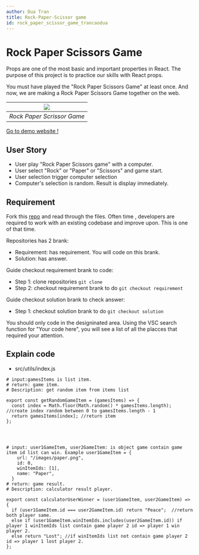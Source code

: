 ```yaml
---
author: Dua Tran
title: Rock-Paper-Scissor game
id: rock_paper_scissor_game_trancaodua
---
```


# Rock Paper Scissors Game

Props are one of the most basic and important properties in React.
The purpose of this project is to practice our skills with React props.

You must have played the "Rock Paper Scissors Game" at least once. And now, we are making a Rock Paper Scissors Game together on the web.

| ![](https://i.ibb.co/35b4Tsk/Screenshot-from-2022-05-09-21-43-09.png) |
| :-------------------------------------------------------------------: |
|                      _Rock Paper Scrissor Game_                      |

[Go to demo website !](https://rock-paper-scissor-trancaodua.netlify.app/)

## User Story

- User play "Rock Paper Scissors game" with a computer.
- User select "Rock" or "Paper" or "Scissors" and game start.
- User selection trigger computer selection
- Computer's selection is random. Result is display immediately.

## Requirement

Fork this [repo](https://github.com/trancaodua/rock-paper-scrissor-game) and read through the files.
Often time , developers are required to work with an existing codebase and improve upon. This is one of that time. 

Repositories has 2 brank:
- Requirement: has requirement. You will code on this brank.
- Solution: has answer.

Guide checkout requirement brank to code:
- Step 1: clone repositories ````git clone````
- Step 2: checkout requirement brank to do ````git checkout requirement````

Guide checkout solution brank to check answer:
- Step 1: checkout solution brank to do ````git checkout solution````

You should only code in the designinated area.
Using the VSC search function for "Your code here", you will see a list of all the placces that required your attention.

## Explain code

- src/utils/index.js 

```
# input:gamesItems is list item.
# return: game item.
# Description: get random item from items list

export const getRandomGameItem = (gamesItems) => {
  const index = Math.floor(Math.random() * gamesItems.length); //create index random between 0 to gamesItems.length - 1
  return gamesItems[index]; //return item
};




# input: user1GameItem, user2GameItem: is object game contain game item id list can win. Example user1GameItem = {
    url: "/images/paper.png",
    id: 0,
    winItemIds: [1],
    name: "Paper",
  }
# return: game result.
# Description: calculator result player.

export const calculatorUserWinner = (user1GameItem, user2GameItem) => {
  if (user1GameItem.id === user2GameItem.id) return "Peace";  //return  both player same.
  else if (user1GameItem.winItemIds.includes(user2GameItem.id)) if player 1 winItemIds list contain game player 2 id => player 1 win player 2.
  else return "Lost"; //if winItemIds list not contain game player 2 id => player 1 lost player 2.
};
```



